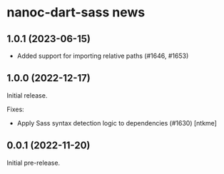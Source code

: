 # nanoc-dart-sass news

## 1.0.1 (2023-06-15)

- Added support for importing relative paths (#1646, #1653)

## 1.0.0 (2022-12-17)

Initial release.

Fixes:

- Apply Sass syntax detection logic to dependencies (#1630) [ntkme]

## 0.0.1 (2022-11-20)

Initial pre-release.
